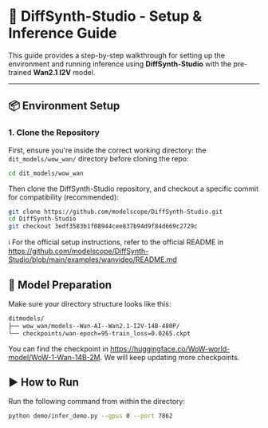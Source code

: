# 🎵 DiffSynth-Studio - Setup & Inference Guide

This guide provides a step-by-step walkthrough for setting up the environment and running inference using **DiffSynth-Studio** with the pre-trained **Wan2.1 I2V** model.

---

## 📦 Environment Setup

### 1. Clone the Repository
First, ensure you're inside the correct working directory:
the `dit_models/wow_wan/` directory before cloning the repo:

```bash
cd dit_models/wow_wan
```
Then clone the DiffSynth-Studio repository, and checkout a specific commit for compatibility (recommended):
```bash
git clone https://github.com/modelscope/DiffSynth-Studio.git
cd DiffSynth-Studio
git checkout 3edf3583b1f08944cee837b94d9f84d669c2729c
```
ℹ️ For the official setup instructions, refer to the official README in https://github.com/modelscope/DiffSynth-Studio/blob/main/examples/wanvideo/README.md



## 📁 Model Preparation
Make sure your directory structure looks like this:
```bash
ditmodels/
├── wow_wan/models--Wan-AI--Wan2.1-I2V-14B-480P/
└── checkpoints/wan-epoch=95-train_loss=0.0265.ckpt
```
You can find the checkpoint in https://huggingface.co/WoW-world-model/WoW-1-Wan-14B-2M. We will keep updating more checkpoints.

## ▶️ How to Run
Run the following command from within the directory:
```bash
python demo/infer_demo.py --gpus 0 --port 7862 
```